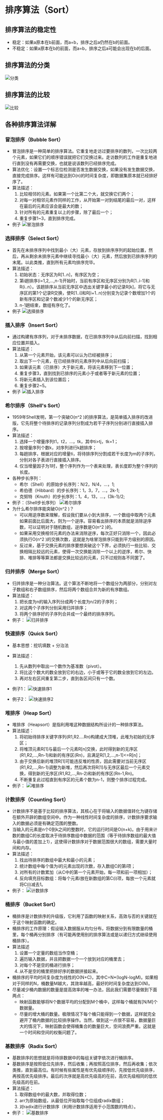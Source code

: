 # 排序算法（Sort）

## 排序算法的稳定性
* 稳定：如果a原本在b前面，而a=b，排序之后a仍然在b的前面。
* 不稳定：如果a原本在b的前面，而a=b，排序之后a可能会出现在b的后面。

## 排序算法的分类
![分类](media/排序算法/分类.png)

## 排序算法的比较
![比较](media/排序算法/比较.png)

## 各种排序算法详解

### 冒泡排序（Bubble Sort）
* 冒泡排序是一种简单的排序算法。它重复地走访过要排序的数列，一次比较两个元素，如果它们的顺序错误就把它们交换过来。走访数列的工作是重复地进行直到没有再需要交换，也就是说该数列已经排序完成。
* 算法优化：设置一个标志位检测是否发生数据交换，如果没有发生数据交换，直接完成排序。这样有可能达到O(n)的时间复杂度，即数据集原本就已经排好序了。
* 算法描述：
    1. 比较相邻的元素。如果第一个比第二个大，就交换它们两个；
    2. 对每一对相邻元素作同样的工作，从开始第一对到结尾的最后一对，这样在最后的元素应该会是最大的数；
    3. 针对所有的元素重复以上的步骤，除了最后一个；
    4. 重复步骤1~3，直到排序完成。
* 例子
![冒泡排序](media/排序算法/冒泡排序.gif)

### 选择排序（Select Sort）
* 首先在未排序序列中找到最小（大）元素，存放到排序序列的起始位置，然后，再从剩余未排序元素中继续寻找最小（大）元素，然后放到已排序序列的末尾。以此类推，直到所有元素均排序完毕。
* 算法描述：
    1. 初始状态：无序区为R[1..n]，有序区为空；
    2. 第i趟排序(i=1,2,…,n-1)开始时，当前有序区和无序区分别为R[1..i-1]和R(i..n）。该趟排序从当前无序区中选出关键字最小的记录R[k]，将它与无序区的第1个记录R交换，使R[1..i]和R[i+1..n)分别变为记录个数增加1个的新有序区和记录个数减少1个的新无序区；
    3. n-1趟结束，数组有序化了。
* 例子
![选择排序](media/排序算法/选择排序.gif)

### 插入排序（Insert Sort）
* 通过构建有序序列，对于未排序数据，在已排序序列中从后向前扫描，找到相应位置并插入。
* 算法描述：
    1. 从第一个元素开始，该元素可以认为已经被排序；
    2. 取出下一个元素，在已经排序的元素序列中从后向前扫描；
    3. 如果该元素（已排序）大于新元素，将该元素移到下一位置；
    4. 重复步骤3，直到找到已排序的元素小于或者等于新元素的位置；
    5. 将新元素插入到该位置后；
    6. 重复步骤2~5。
* 例子
![插入排序](media/排序算法/插入排序.gif)

### 希尔排序（Shell's Sort）
* 1959年Shell发明，第一个突破O(n^2 )的排序算法，是简单插入排序的改进版，它先将整个待排序的记录序列分割成为若干子序列分别进行直接插入排序。
* 算法描述：
    1. 选择一个增量序列t1，t2，…，tk，其中ti>tj，tk=1；
    2. 按增量序列个数k，对序列进行k趟排序；
    3. 每趟排序，根据对应的增量ti，将待排序列分割成若干长度为m的子序列，分别对各子表进行直接插入排序。
    4. 仅当增量因子为1时，整个序列作为一个表来处理，表长度即为整个序列的长度。
* 各种步长序列：
    * 希尔（Shell）的原始步长序列：N/2，N/4，…，1;
    * 希伯德（Hibbard）的步长序列：1，3，7，…，2k-1;
    * 克努特（Knuth）的步长序列：1，4，13，…，(3k-1)/2;
* 例子：（Shell步长序列）
![希尔排序](media/排序算法/希尔排序.gif)
* 为什么希尔排序能突破O(n^2 )？
    * 可以用逆序数来理解，假设我们要从小到大排序，一个数组中取两个元素如果前面比后面大，则为一个逆序。容易看出排序的本质就是消除逆序数，可以证明对于随机数组，逆序数是O(n^2 )的。
    * 如果采用交换相邻元素的办法来消除逆序，每次正好只消除一个，因此必须执行O(n^2 )的交换次数，这就是为啥冒泡排序只能到平方级别的原因。
    * 反过来，基于交换元素的排序要想突破这个下界，必须执行一些比较、交换相隔比较远的元素，使得一次交换能消除一个以上的逆序，希尔、快排、堆排等等算法都是交换比较远的元素，只不过规则各不同罢了。

### 归并排序（Merge Sort）
* 归并排序是一种分治算法。这个算法不断地将一个数组分为两部分，分别对左子数组和右子数组排序，然后将两个数组合并为新的有序数组。
* 算法描述：
    1. 把长度为n的输入序列分成两个长度为n/2的子序列；
    2. 对这两个子序列分别采用归并排序；
    3. 将两个排序好的子序列合并成一个最终的排序序列。
* 例子：
![归并排序](media/排序算法/归并排序.gif)

### 快速排序（Quick Sort）
* 基本思想：挖坑填数 + 分治法
* 算法描述：
    1. 先从数列中取出一个数作为基准数（pivot）。
    2. 将比这个数大的数全放到它的右边，小于或等于它的数全放到它的左边。
    3. 再对左右区间重复第二步，直到各区间只有一个数。
* 例子1：
![快速排序1](media/排序算法/快速排序1.gif)

* 例子2：
![快速排序2](media/排序算法/快速排序2.jpg)

### 堆排序（Heap Sort）
* 堆排序（Heapsort）是指利用堆这种数据结构所设计的一种排序算法。
* 算法描述：
    1. 将初始待排序关键字序列(R1,R2….Rn)构建成大顶堆，此堆为初始的无序区；
    2. 将堆顶元素R[1]与最后一个元素R[n]交换，此时得到新的无序区(R1,R2,…,Rn-1)和新的有序区(Rn)，且满足R[1,2,…,n-1]<=R[n]；
    3. 由于交换后新的堆顶R[1]可能违反堆的性质，因此需要对当前无序区(R1,R2,…,Rn-1)调整为新堆，然后再次将R[1]与无序区最后一个元素交换，得到新的无序区(R1,R2,…,Rn-2)和新的有序区(Rn-1,Rn)。
    4. 不断重复此过程直到有序区的元素个数为n-1，则整个排序过程完成。
* 例子：
![堆排序](media/排序算法/堆排序.gif)

### 计数排序（Counting Sort）
* 计数排序不是基于比较的排序算法，其核心在于将输入的数据值转化为键存储在额外开辟的数组空间中。作为一种线性时间复杂度的排序，计数排序要求输入的数据必须是有确定范围的整数。
* 当输入的元素是n个0到k之间的整数时，它的运行时间是O(n+k)。由于用来计数的数组C的长度取决于待排序数组中数据的范围（等于待排序数组的最大值与最小值的差加上1），这使得计数排序对于数据范围很大的数组，需要大量时间和内存。
* 算法描述：
    1. 找出待排序的数组中最大和最小的元素；
    2. 统计数组中每个值为i的元素出现的次数，存入数组C的第i项；
    3. 对所有的计数累加（从C中的第一个元素开始，每一项和前一项相加）；
    4. 反向填充目标数组：将每个元素i放在新数组的第C(i)项，每放一个元素就将C(i)减去1。
* 例子：
![计数排序](media/排序算法/计数排序.gif)

### 桶排序（Bucket Sort）
* 桶排序是计数排序的升级版，它利用了函数的映射关系，高效与否的关键就在于这个映射函数的确定。
* 桶排序的工作原理：假设输入数据服从均匀分布，将数据分到有限数量的桶里，每个桶再分别排序（有可能再使用别的排序算法或是以递归方式继续使用桶排序）。
* 算法描述
    1. 设置一个定量的数组当作空桶；
    2. 遍历输入数据，并且把数据一个一个放到对应的桶里去；
    3. 对每个不是空的桶进行排序；
    4. 从不是空的桶里把排好序的数据拼接起来。
* 桶排序的平均时间复杂度为线性的O(N+C)，其中C=N*(logN-logM)。如果相对于同样的N，桶数量M越大，其效率越高，最好的时间复杂度达到O(N)。
* 尽量减少桶内数据的数量是提高效率的唯一办法，因此我们需要尽量做到下面两点：
    * 映射函数能够将N个数据平均的分配到M个桶中，这样每个桶就有[N/M]个数据量。
    * 尽量的增大桶的数量。极限情况下每个桶只能得到一个数据，这样就完全避开了桶内数据的比较排序操作。当然，做到这一点很不容易，数据量巨大的情况下，映射函数会使得桶集合的数量巨大，空间浪费严重。这就是一个时间和空间的权衡问题了。

### 基数排序（Radix Sort）
* 基数排序的思想就是将待排数据中的每组关键字依次进行桶排序。
* 基数排序是按照低位先排序，然后收集；再按照高位排序，然后再收集；依次类推，直到最高位。有时候有些属性是有优先级顺序的，先按低优先级排序，再按高优先级排序。最后的次序就是高优先级高的在前，高优先级相同的低优先级高的在前。
* 算法描述：
    1. 取得数组中的最大数，并取得位数；
    2. arr为原始数组，从最低位开始取每个位组成radix数组；
    3. 对radix进行计数排序（利用计数排序适用于小范围数的特点）。
* 例子：
![基数排序](media/排序算法/基数排序.gif)


